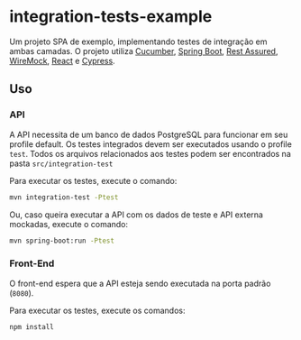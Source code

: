 # integration-tests-example

Um projeto SPA de exemplo, implementando testes de integração em ambas camadas.
O projeto utiliza [Cucumber](https://cucumber.io/), [Spring Boot](https://spring.io/), [Rest Assured](http://rest-assured.io/), [WireMock](http://wiremock.org/), [React](https://reactjs.org/) e [Cypress](https://www.cypress.io/).

## Uso

### API

A API necessita de um banco de dados PostgreSQL para funcionar em seu profile default. Os testes integrados devem ser executados usando o profile `test`.
Todos os arquivos relacionados aos testes podem ser encontrados na pasta `src/integration-test`

Para executar os testes, execute o comando:

```bash
mvn integration-test -Ptest
```

Ou, caso queira executar a API com os dados de teste e API externa mockadas, execute o comando:

```bash
mvn spring-boot:run -Ptest
```

### Front-End

O front-end espera que a API esteja sendo executada na porta padrão (`8080`).

Para executar os testes, execute os comandos:
```bash
npm install
```
